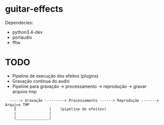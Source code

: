 # guitar-effects

Dependecies:
* python3.4-dev
* portaudio
* fftw

# TODO

* Pipeline de execução dos efeitos (plugins)
* Gravação continua do audio
* Pipeline para gravação -> processamento -> reprodução -> gravar arquivo tmp

```
  -----> Gravação ---------> Processamento ------> Reprodução -------> Arquivo TMP
    Î               |    (pipeline de efeitos)
    |               |
    |_______________|
```
